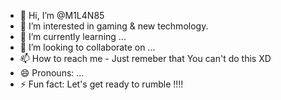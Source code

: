 - 👋 Hi, I’m @M1L4N85
- 👀 I’m interested in gaming & new techmology.
- 🌱 I’m currently learning ...
- 💞️ I’m looking to collaborate on ...
- 📫 How to reach me - Just remeber that You can't do this XD
- 😄 Pronouns: ...
- ⚡ Fun fact: Let's get ready to rumble !!!!

<!---
M1L4N85/M1L4N85 is a ✨ special ✨ repository because its `README.md` (this file) appears on your GitHub profile.
You can click the Preview link to take a look at your changes.
--->
